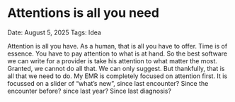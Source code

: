 # Attentions is all you need

Date: August 5, 2025
Tags: Idea

Attention is all you have.  As a human, that is all you have to offer.  Time is of essence.  You have to pay attention to what is at hand.  So the best software we can write for a provider is take his attention to what matter the most.  Granted, we cannot do all that.  We can only suggest.  But thankfully, that is all that we need to do.  My EMR is completely focused on attention first.  It is focussed on a slider of “what’s new”, since last encounter?  Since the encounter before? since last year?  Since last diagnosis?